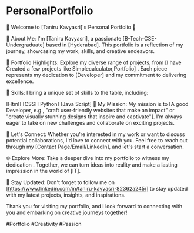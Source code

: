 # PersonalPortfolio
🌟 Welcome to [Taniru Kavyasri]'s Personal Portfolio 🌟

👋 About Me:
I'm [Taniru Kavyasri], a passionate [B-Tech-CSE-Undergraduate] based in [Hyderabad]. This portfolio is a reflection of my journey, showcasing my work, skills, and creative endeavors.

🎨 Portfolio Highlights:
Explore my diverse range of projects, from [I have Created a few projects like Simplecalculator,Portfolio] . Each piece represents my dedication to [Developer] and my commitment to delivering excellence.

🔧 Skills:
I bring a unique set of skills to the table, including:

[Html]
[CSS]
[Python]
[Java Script]
🚀 My Mission:
My mission is to [A good Developer, e.g., "craft user-friendly websites that make an impact" or "create visually stunning designs that inspire and captivate"]. I'm always eager to take on new challenges and collaborate on exciting projects.

🔗 Let's Connect:
Whether you're interested in my work or want to discuss potential collaborations, I'd love to connect with you. Feel free to reach out through my [Contact Page/Email/LinkedIn], and let's start a conversation.

🌐 Explore More:
Take a deeper dive into my portfolio to witness my dedication . Together, we can turn ideas into reality and make a lasting impression in the world of [IT].

📢 Stay Updated:
Don't forget to follow me on [https://www.linkedin.com/in/taniru-kavyasri-82362a245/] to stay updated with my latest projects, insights, and inspirations.

Thank you for visiting my portfolio, and I look forward to connecting with you and embarking on creative journeys together!

#Portfolio #Creativity #Passion
